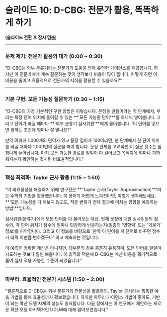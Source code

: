 # 슬라이드 10: D-CBG: 전문가 활용, 똑똑하게 하기

**(슬라이드 전환 후 잠시 멈춤)**

---

### **문제 제기: 전문가 활용의 대가 (0:00 ~ 0:30)**

"D-CBG는 외부 분류기라는 전문가의 도움을 받아 유연한 가이던스를 제공합니다. 하지만 이 전문가에게 계속 질문하는 것이 생각보다 비용이 많이 듭니다. 어떻게 하면 이 비용을 줄이고 효율적으로 전문가의 지식을 활용할 수 있을까요?"

---

### **기본 구현: 모든 가능성 질문하기 (0:30 ~ 1:15)**

"D-CBG의 가장 기본적인 구현 방법은 이렇습니다. 문장을 만들어가는 각 단계에서, 우리는 특정 단어 위치에 들어갈 수 있는 **'모든 가능한 단어'**를 하나씩 넣어봅니다. 그리고 단어가 바뀔 때마다 **'외부 분류기 심사위원'**에게 물어봅니다. '이 단어를 넣으면 원하는 조건에 얼마나 잘 맞나요?'

만약 어휘에 1,000개의 단어가 있고 문장 길이가 100이라면, 한 단계에서 한 단어 위치를 바꿀 때마다 1,000번의 질문을 해야 합니다. 문장 전체를 고려하면 이 질문 횟수는 엄청나게 늘어납니다. 마치 모든 가능한 경로를 일일이 다 걸어보고 목적지에 얼마나 가까워지는지 확인하는 것처럼 비효율적입니다."

---

### **핵심 최적화: Taylor 근사 활용 (1:15 ~ 1:50)**

"이 비효율성을 해결하기 위해 연구진은 **'Taylor 근사(Taylor Approximation)'**라는 수학적 기법을 활용했습니다. 이 용어가 어렵게 느껴진다면, 이렇게 생각해보세요. **'모든 가능성을 다 해보지 않고도, 작은 변화가 전체 결과에 미치는 영향을 예측하는 방법'**입니다.

심사위원(분류기)에게 모든 단어를 다 물어보는 대신, 현재 문장에 대한 심사위원의 점수와, 각 단어 위치가 점수에 얼마나 민감하게 반응하는지(일종의 '영향력' 또는 '기울기' 정보)를 파악합니다. 그리고 이 정보를 바탕으로 '만약 이 단어를 저 단어로 바꾸면 점수가 대략 이만큼 변하겠구나' 하고 예측하는 것입니다.

이 예측은 정확한 계산은 아니지만, 대부분의 경우 충분히 유용하며, 모든 단어를 일일이 시도하는 것보다 훨씬 빠릅니다. 이 최적화 덕분에 D-CBG는 계산 비용을 획기적으로 줄여 실제 적용 가능한 수준이 되었습니다."

---

### **마무리: 효율적인 전문가 시스템 (1:50 ~ 2:00)**

"결론적으로 D-CBG는 외부 분류기의 전문성을 활용하되, Taylor 근사라는 똑똑한 예측 기법을 통해 효율성까지 확보했습니다. 하지만 아무리 가이던스 기법이 좋아도, 기반이 되는 확산 모델 자체의 성능도 중요합니다. 다음 장에서는 이 연구에서 제안하는 새로운 확산 모델 아키텍처인 UDLM에 대해 알아보겠습니다."
